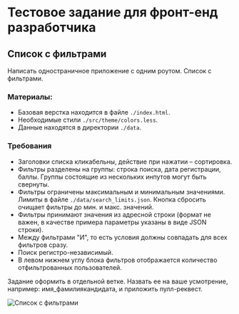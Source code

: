 # Тестовое задание для фронт-енд разработчика

## Список с фильтрами

Написать одностраничное приложение с одним роутом.
Список с фильтрами.

### Материалы:
- Базовая верстка находится в файле `./index.html`.
- Необходимые стили `./src/theme/colors.less`.
- Данные находятся в директории `./data`.

### Требования
- Заголовки списка кликабельны, действие при нажатии – сортировка.
- Фильтры разделены на группы: строка поиска, дата регистрации, баллы. Группы состоящие из нескольких инпутов могут быть свернуты.
- Фильтры ограничены максимальным и минимальным значениями. Лимиты в файле `./data/search_limits.json`. Кнопка сбросить очищает фильтры до мин. и макс. значений.
- Фильтры принимают значения из адресной строки (формат не важен, в качестве примера параметры указаны в виде JSON строки).
- Между фильтрами "И", то есть условия должны совпадать для всех фильтров сразу.
- Поиск регистро-независимый. 
- В левом нижнем углу блока фильтров отображается количество отфильтрованных пользователей.

Задание оформить в отдельной ветке. Назвать ее на ваше усмотрение, например: имя_фамилиякандидата, и приложить пулл-реквест.

![Список с фильтрами](./data/test_design_expanded.png)
